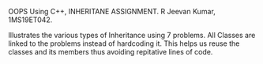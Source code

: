 OOPS Using C++, INHERITANE ASSIGNMENT.
R Jeevan Kumar, 1MS19ET042.

Illustrates the various types of Inheritance using 7 problems.
All Classes are linked to the problems instead of hardcoding it.
This helps us reuse the classes and its members thus avoiding repitative lines of code.
